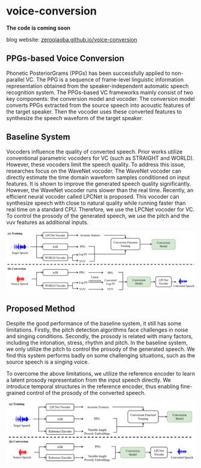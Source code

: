 # voice-conversion

**The code is coming soon**

blog website: [zeroqiaoba.github.io/voice-conversion](https://zeroqiaoba.github.io/voice-conversion/)

## PPGs-based Voice Conversion

Phonetic PosteriorGrams (PPGs) has been successfully applied to non-parallel VC. The PPG is a sequence of frame-level linguistic information representation obtained from the speaker-independent automatic speech recognition system. The PPGs-based VC frameworks mainly consist of two key components: the conversion model and vocoder.  The conversion model converts PPGs extracted from the source speech into acoustic features of the target speaker.  Then the vocoder uses these converted features to synthesize the speech waveform of the target speaker.          



## Baseline System

Vocoders influence the quality of converted speech. Prior works utilize conventional parametric vocoders for VC (such as STRAIGHT and WORLD).   However, these vocoders limit the speech quality. To address this issue, researches focus on the WaveNet vocoder. The WaveNet vocoder can directly estimate the time domain waveform samples conditioned on input features.  It is shown to improve the generated speech quality significantly. However, the WaveNet vocoder runs slower than the real time. Recently, an efficient neural vocoder called LPCNet is proposed. This vocoder can synthesize speech with close to natural quality while running faster than real time on a standard CPU. Therefore, we use the LPCNet vocoder for VC. To control the prosody of the generated speech, we use the pitch and the vuv features as additional inputs. 



 ![1](.\image\1.png)



## Proposed Method

Despite the good performance of the baseline system, it still has some limitations. Firstly, the pitch detection algorithms face challenges in noise and singing conditions. Secondly, the prosody is related with many factors, including the intonation, stress, rhythm and pitch. In the baseline system, we only utilize the pitch to control the prosody of the generated speech. We find this system performs badly on some challenging situations, such as the source speech is a singing voice.

To overcome the above limitations, we utilize the reference encoder to learn a latent prosody  representation from the input speech directly. We introduce temporal structures in the reference encoder,             thus enabling fine-grained control of the prosody of the converted speech. 

 ![1](.\image\2.png)
